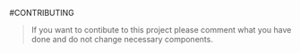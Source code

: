 #CONTRIBUTING
> If you want to contibute to this project please comment what you have done and do not change necessary components.
